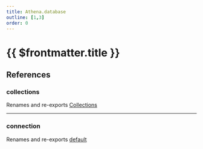 ```yaml
---
title: Athena.database
outline: [1,3]
order: 0
---
```


# {{ $frontmatter.title }}


## References

### collections

Renames and re-exports [Collections](../enums/server_database_collections_Collections.md)

___

### connection

Renames and re-exports [default](server_database_connection.md#default)
